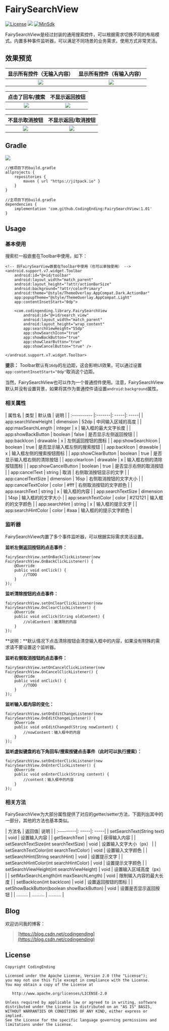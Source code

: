 # FairySearchView

[![License](https://img.shields.io/badge/License%20-Apache%202-337ab7.svg)](https://www.apache.org/licenses/LICENSE-2.0)
[![](https://jitpack.io/v/CodingEnding/FairySearchView.svg)](https://jitpack.io/#CodingEnding/FairySearchView)
[![MinSdk](https://img.shields.io/badge/MinSDK-14%2B-brightgreen.svg?style=flat)](https://android-arsenal.com/api?level=14)

FairySearchView是经过封装的通用搜索控件，可以根据需求切换不同的布局模式。内置多种事件监听器，可以满足不同场景的业务需求，使用方式非常灵活。

## 效果预览

| 显示所有控件（无输入内容）  | 显示所有控件（有输入内容） |
| :----------: |:-------:|
| ![](https://i.imgur.com/x632L77.png)| ![](https://i.imgur.com/6cM7Rl8.png) |

| 点击了回车/搜索 | 不显示返回按钮 |
| :----------: |:-------:|
| ![](https://i.imgur.com/pa17mY5.png) | ![](https://i.imgur.com/WQnbTbI.png) |

| 不显示取消按钮 | 不显示返回/取消按钮 |
| :----------: |:-------:|
| ![](https://i.imgur.com/ydK7T59.png) | ![](https://i.imgur.com/ogotbYb.png) |

## Gradle

[![](https://jitpack.io/v/CodingEnding/FairySearchView.svg)](https://jitpack.io/#CodingEnding/FairySearchView)

```
//根项目下的build.gradle
allprojects {
    repositories {
        maven { url "https://jitpack.io" }
    }
}

//主项目下的build.gradle
dependencies {
    implementation 'com.github.CodingEnding:FairySearchView:1.01'
}
```

## Usage

### 基本使用

搜索栏一般嵌套在Toolbar中使用，如下：

```
<!-- 将FairySearView嵌套在Toolbar中使用（也可以单独使用） -->
<android.support.v7.widget.Toolbar
    android:id="@+id/toolbar"
    android:layout_width="match_parent"
    android:layout_height="?attr/actionBarSize"
    android:background="?attr/colorPrimary"
    android:theme="@style/ThemeOverlay.AppCompat.Dark.ActionBar"
    app:popupTheme="@style/ThemeOverlay.AppCompat.Light"
    app:contentInsetStart="0dp">

    <com.codingending.library.FairySearchView
        android:id="@+id/search_view"
        android:layout_width="match_parent"
        android:layout_height="wrap_content"
        app:searchViewHeight="55dp"
        app:showSearchIcon="true"
        app:showBackButton="true"
        app:showClearButton="true"
        app:showCancelButton="true" />

</android.support.v7.widget.Toolbar>
```

**提示：** Toolbar默认有`16dp`的左边距，这会影响UI效果，可以通过设置`app:contentInsetStart="0dp"`取消这个边距。

当然，FairySearchView也可以作为一个普通控件使用。注意，FairySearchView默认并没有设置背景，如果将其作为普通控件请设置`android:background`属性。

### 相关属性

| 属性名  | 类型  | 默认值 | 说明 |
| :---------- |:-------|: -----|: -----|
| app:searchViewHeight | dimension | 52dp | 中间输入区域的高度 |
| app:maxSearchLength | integer | x | 输入框的最大文字长度 |
| app:showBackButton | boolean | false | 是否显示左侧返回按钮 |
| app:backIcon | drawable | x | 左侧返回按钮的图标 |
| app:showSearchIcon | boolean | true | 是否显示输入框左侧的搜索按钮 |
| app:backIcon | drawable | x | 输入框左侧的搜索按钮图标 |
| app:showClearButton | boolean | true | 是否显示输入框右侧的清除按钮 |
| app:clearIcon | drawable | x | 输入框右侧的清除按钮图标 |
| app:showCancelButton | boolean | true | 是否显示右侧的取消按钮 |
| app:cancelText | string | 取消 | 右侧取消按钮显示的文字 |
| app:cancelTextSize | dimension | 16sp | 右侧取消按钮的文字大小 |
| app:cancelTextColor | color | #fff | 右侧取消按钮的文字颜色 |
| app:searchText | string | x | 输入框的内容 |
| app:searchTextSize | dimension | 14sp | 输入框的的文字大小 |
| app:searchTextColor | color | #212121 | 输入框的的文字颜色 |
| app:searchHint | string | x | 输入框的提示文字 |
| app:searchHintColor | color | #aaa | 输入框的的提示文字颜色 |

### 监听器

FairySearchView内置了多个事件监听器，可以根据实际需求灵活设置。

**监听左侧返回按钮的点击事件：**

```
fairySearchView.setOnBackClickListener(new FairySearchView.OnBackClickListener() {
    @Override
    public void onClick() {
        //TODO
    }
});
```

**监听清除按钮的点击事件：**

```
fairySearchView.setOnClearClickListener(new FairySearchView.OnClearClickListener() {
    @Override
    public void onClick(String oldContent) {
        //oldContent：被清除的内容
    }
});
```

**说明：**默认情况下点击清除按钮会清空输入框中的内容，如果没有特殊的需求请不要设置这个监听器。

**监听右侧取消按钮的点击事件：**

```
fairySearchView.setOnCancelClickListener(new FairySearchView.OnCancelClickListener() {
    @Override
    public void onClick() {
        //TODO
    }
});
```

**监听输入框内容的变化：**

```
fairySearchView.setOnEditChangeListener(new FairySearchView.OnEditChangeListener() {
    @Override
    public void onEditChanged(String nowContent) {
        //nowContent：输入框中的内容
    }
});
```

**监听虚拟键盘的右下角回车/搜索按键点击事件（此时可以执行搜索）：**

```
fairySearchView.setOnEnterClickListener(new FairySearchView.OnEnterClickListener() {
    @Override
    public void onEnterClick(String content) {
        //content：输入框中的内容
    }
});
```

### 相关方法

FairySearchView为大部分属性提供了对应的getter/setter方法，下面列出其中的一部分，其他的方法也基本类似。

| 方法名  | 返回值| 说明 |
| :---------|: -----|: -----|
| setSearchText(String text) | void | 设置输入内容 |
| getSearchText | string | 获得输入内容 |
| setSearchTextSize(int searchTextSize) | void | 设置输入文字大小（px） |
| setSearchTextColor(int searchTextColor) | void | 设置输入文字颜色 |
| setSearchHint(String searchHint) | void | 设置提示文字 |
| setSearchHintColor(int searchHintColor) | void | 设置提示文字颜色 |
| setSearchViewHeight(int searchViewHeight) | void | 设置输入区域高度（px） |
| setMaxSearchLength(int maxSearchLength) | void | 限制输入内容的最大长度 |
| setBackIcon(int backIcon) | void | 设置返回按钮的图标 |
| setShowBackButton(boolean showBackButton) | void | 设置是否显示返回按钮 |
| ......... | .......... | .......... |

## Blog

欢迎访问我的博客：

> [https://blog.csdn.net/codingending](https://blog.csdn.net/codingending)

## License


    Copyright CodingEnding

    Licensed under the Apache License, Version 2.0 (the "License");
    you may not use this file except in compliance with the License.
    You may obtain a copy of the License at

       http://www.apache.org/licenses/LICENSE-2.0

    Unless required by applicable law or agreed to in writing, software
    distributed under the License is distributed on an "AS IS" BASIS,
    WITHOUT WARRANTIES OR CONDITIONS OF ANY KIND, either express or implied.
    See the License for the specific language governing permissions and
    limitations under the License.
